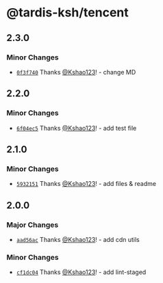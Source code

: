 # @tardis-ksh/tencent

## 2.3.0

### Minor Changes

- [`0f3f740`](https://github.com/tardis-ksh/tool-box/commit/0f3f7401949041a80c2d09087ca72336e7408cce) Thanks [@Kshao123](https://github.com/Kshao123)! - change MD

## 2.2.0

### Minor Changes

- [`6f04ec5`](https://github.com/tardis-ksh/tool-box/commit/6f04ec554089bc8f5a122b62f5e38e0b9aff8c0c) Thanks [@Kshao123](https://github.com/Kshao123)! - add test file

## 2.1.0

### Minor Changes

- [`5932151`](https://github.com/tardis-ksh/tool-box/commit/5932151e81d7255bf4b8f4e790073bf8b30bfd4f) Thanks [@Kshao123](https://github.com/Kshao123)! - add files & readme

## 2.0.0

### Major Changes

- [`aad56ac`](https://github.com/tardis-ksh/tool-box/commit/aad56acb5da26d2973de42b1223e3f6c9dd0939a) Thanks [@Kshao123](https://github.com/Kshao123)! - add cdn utils

### Minor Changes

- [`cf1dc04`](https://github.com/tardis-ksh/tool-box/commit/cf1dc046742faaa2fb2cc907ea730dbe73ea9118) Thanks [@Kshao123](https://github.com/Kshao123)! - add lint-staged
